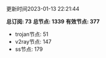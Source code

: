 更新时间2023-01-13 22:21:44

**总订阅: 73**
**总节点: 1339**
**有效节点: 377**
- trojan节点: 51
- v2ray节点: 147
- ss节点: 179
